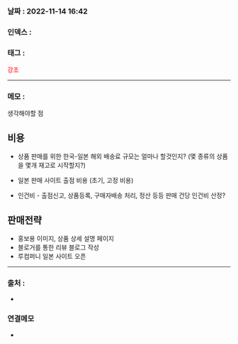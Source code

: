 ### 날짜 :  2022-11-14 16:42

### 인덱스 :

### 태그 :

<span style="color: red">강조</span>

----

### 메모 :

생각해야할 점

## 비용

- 상품 판매를 위한 한국-일본 해외 배송료
규모는 얼마나 할것인지? (몇 종류의 상품을 몇개 재고로 시작할지?)

- 일본 판매 사이트 출점 비용 (초기, 고정 비용)

- 인건비 - 출점신고, 상품등록, 구매자배송 처리, 정산 등등
판매 건당 인건비 산정? 

## 판매전략

- 홍보용 이미지, 상품 상세 설명 페이지 
- 블로거를 통한 리뷰 블로그 작성 
- 루컴퍼니 일본 사이트 오픈 




----
### 출처 :
-


### 연결메모
-








